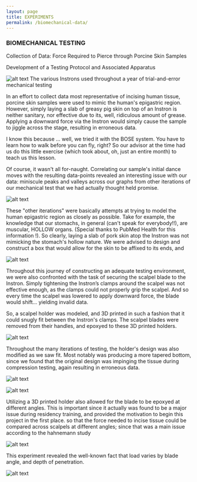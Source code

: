 ```yaml
---
layout: page
title: EXPERIMENTS
permalink: /biomechanical-data/
---
```


### BIOMECHANICAL TESTING
Collection of Data: Force Required to Pierce through Porcine Skin Samples

Development of a Testing Protocol and Associated Apparatus

![alt text](http://mishi-01.github.io/images/x.PNG)
The various Instrons used throughout a year of trial-and-error mechanical testing

In an effort to collect data most representative of incising human tissue, porcine skin samples were used to mimic the human's epigastric region. However, simply laying a slab of greasy pig skin on top of an Instron is neither sanitary, nor effective due to its, well, ridiculous amount of grease. Applying a downward force via the Instron would simply cause the sample to jiggle across the stage, resulting in erroneous data. 

I know this because ... well, we tried it with the BOSE system. You have to learn how to walk before you can fly, right? So our advisor at the time had us do this little exercise (which took about, oh, just an entire month) to teach us this lesson. 

Of course, it wasn't all for-naught. Correlating our sample's initial dance moves with the resulting data-points revealed an interesting issue with our data: miniscule peaks and valleys across our graphs from other iterations of our mechanical test that we had actually thought held promise. 

![alt text](http://mishi-01.github.io/images/fig1.PNG)

These "other iterations" were basically attempts at trying to model the human epigastric region as closely as possible. Take for example, the knowledge that our stomachs, in general (can't speak for everybody!!), are muscular, HOLLOW organs. (Special thanks to PubMed Health for this information !). So clearly, laying a slab of pork skin atop the Instron was not mimicking the stomach's hollow nature. We were advised to design and construct a box that would allow for the skin to be affixed to its ends, and 


![alt text](http://mishi-01.github.io/images/xx.PNG)

Throughout this journey of constructing an adequate testing environment, we were also confronted with the task of securing the scalpel blade to the Instron. Simply tightening the Instron’s clamps around the scalpel was not effective enough, as the clamps could not properly grip the scalpel. And so every time the scalpel was lowered to apply downward force, the blade would shift… yielding invalid data. 

So, a scalpel holder was modeled, and 3D printed in such a fashion that it could snugly fit between the Instron's clamps. The scalpel blades were removed from their handles, and epoxyed to these 3D printed holders.  

![alt text](http://mishi-01.github.io/images/fffff.jpg)

Throughout the many iterations of testing, the holder's design was also modified as we saw fit. Most notably was producing a more tapered bottom, since we found that the original design was impinging the tissue during compression testing, again resulting in erroneous data.       

![alt text](http://mishi-01.github.io/images/fig2.PNG)

![alt text](http://mishi-01.github.io/images/xxoo.PNG)

Utilizing a 3D printed holder also allowed for the blade to be epoxyed at different angles. This is important since it actually was found to be a major issue during residency training, and provided the motivation to begin this project in the first place.  so that the force needed to incise tissue could be compared across scalpels at different angles; since that was a main issue according to the hahnemann study

![alt text](http://mishi-01.github.io/images/epoxy.PNG)

This experiment revealed the well-known fact that load varies by blade angle, and depth of penetration.

![alt text](http://mishi-01.github.io/images/fig3.PNG)



